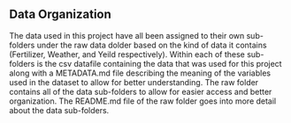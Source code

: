 ## Data Organization
The data used in this project have all been assigned to their own sub-folders under the raw data dolder based on the kind of data it contains (Fertilizer, Weather, and Yeild respectively). Within each of these sub-folders is the csv datafile containing the data that was used for this project along with a METADATA.md file describing the meaning of the variables used in the dataset to allow for better understanding. The raw folder contains all of the data sub-folders to allow for easier access and better organization. The README.md file of the raw folder goes into more detail about the data sub-folders.
